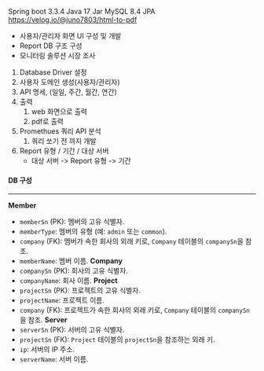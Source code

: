 Spring boot 3.3.4
Java 17
Jar
MySQL 8.4
JPA
https://velog.io/@juno7803/html-to-pdf
- 사용자/관리자 화면 UI 구성 및 개발
- Report DB 구조 구성
- 모니터링 솔루션 시장 조사

1. Database Driver 설정
2. 사용자 도메인 생성(사용자/관리자)
3. API 명세, (일일, 주간, 월간, 연간)
4. 출력
	1. web 화면으로 출력
	2. pdf로 출력
5. Promethues 쿼리 API 분석
	1. 쿼리 쏘기 전 까지 개발
6. Report 유형 / 기간 / 대상 서버
	- 대상 서버 -> Report 유형 -> 기간

#### DB 구성
---
**Member**
- `memberSn` (PK): 멤버의 고유 식별자.
- `memberType`: 멤버의 유형 (예: `admin` 또는 `common`).
- `company` (FK): 멤버가 속한 회사의 외래 키로, `Company` 테이블의 `companySn`을 참조.
- `memberName`: 멤버 이름.
**Company**
- `companySn` (PK): 회사의 고유 식별자.
- `companyName`: 회사 이름.
**Project**
- `projectSn` (PK): 프로젝트의 고유 식별자.
- `projectName`: 프로젝트 이름.
- `company` (FK): 프로젝트가 속한 회사의 외래 키로, `Company` 테이블의 `companySn`을 참조.
**Server**
- `serverSn` (PK): 서버의 고유 식별자.
- `projectSn` (FK): `Project` 테이블의 `projectSn`을 참조하는 외래 키.
- `ip`: 서버의 IP 주소.
- `serverName`: 서버 이름.



